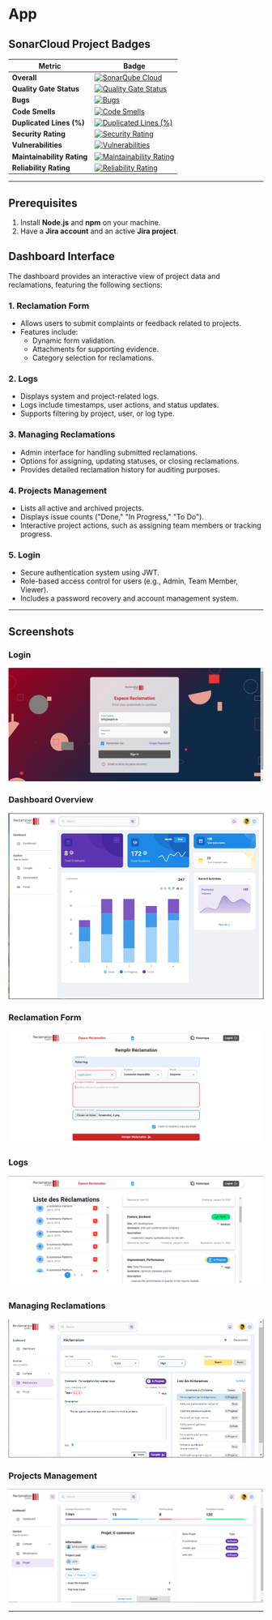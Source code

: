 # **App**

## **SonarCloud Project Badges**

| **Metric**               | **Badge**                                                                                                                                                            |
|---------------------------|--------------------------------------------------------------------------------------------------------------------------------------------------------------------|
| **Overall**              | [![SonarQube Cloud](https://sonarcloud.io/images/project_badges/sonarcloud-light.svg)](https://sonarcloud.io/summary/new_code?id=medaminecheikh_esp_reclamation)    |
| **Quality Gate Status**  | [![Quality Gate Status](https://sonarcloud.io/api/project_badges/measure?project=medaminecheikh_esp_reclamation&metric=alert_status)](https://sonarcloud.io/summary/new_code?id=medaminecheikh_esp_reclamation) |
| **Bugs**                 | [![Bugs](https://sonarcloud.io/api/project_badges/measure?project=medaminecheikh_esp_reclamation&metric=bugs)](https://sonarcloud.io/summary/new_code?id=medaminecheikh_esp_reclamation)                    |
| **Code Smells**          | [![Code Smells](https://sonarcloud.io/api/project_badges/measure?project=medaminecheikh_esp_reclamation&metric=code_smells)](https://sonarcloud.io/summary/new_code?id=medaminecheikh_esp_reclamation)      |
| **Duplicated Lines (%)** | [![Duplicated Lines (%)](https://sonarcloud.io/api/project_badges/measure?project=medaminecheikh_esp_reclamation&metric=duplicated_lines_density)](https://sonarcloud.io/summary/new_code?id=medaminecheikh_esp_reclamation) |
| **Security Rating**      | [![Security Rating](https://sonarcloud.io/api/project_badges/measure?project=medaminecheikh_esp_reclamation&metric=security_rating)](https://sonarcloud.io/summary/new_code?id=medaminecheikh_esp_reclamation) |
| **Vulnerabilities**      | [![Vulnerabilities](https://sonarcloud.io/api/project_badges/measure?project=medaminecheikh_esp_reclamation&metric=vulnerabilities)](https://sonarcloud.io/summary/new_code?id=medaminecheikh_esp_reclamation) |
| **Maintainability Rating** | [![Maintainability Rating](https://sonarcloud.io/api/project_badges/measure?project=medaminecheikh_esp_reclamation&metric=sqale_rating)](https://sonarcloud.io/summary/new_code?id=medaminecheikh_esp_reclamation) |
| **Reliability Rating**   | [![Reliability Rating](https://sonarcloud.io/api/project_badges/measure?project=medaminecheikh_esp_reclamation&metric=reliability_rating)](https://sonarcloud.io/summary/new_code?id=medaminecheikh_esp_reclamation) |

---

## **Prerequisites**

1. Install **Node.js** and **npm** on your machine.
2. Have a **Jira account** and an active **Jira project**.

## **Dashboard Interface**

The dashboard provides an interactive view of project data and reclamations, featuring the following sections:

### **1. Reclamation Form**
- Allows users to submit complaints or feedback related to projects.
- Features include:
    - Dynamic form validation.
    - Attachments for supporting evidence.
    - Category selection for reclamations.

### **2. Logs**
- Displays system and project-related logs.
- Logs include timestamps, user actions, and status updates.
- Supports filtering by project, user, or log type.

### **3. Managing Reclamations**
- Admin interface for handling submitted reclamations.
- Options for assigning, updating statuses, or closing reclamations.
- Provides detailed reclamation history for auditing purposes.

### **4. Projects Management**
- Lists all active and archived projects.
- Displays issue counts ("Done," "In Progress," "To Do").
- Interactive project actions, such as assigning team members or tracking progress.

### **5. Login**
- Secure authentication system using JWT.
- Role-based access control for users (e.g., Admin, Team Member, Viewer).
- Includes a password recovery and account management system.

---

## **Screenshots**

### Login
![Login Screenshot](src/assets/screenshot/login.png)

### Dashboard Overview
![Dashboard Screenshot](src/assets/screenshot/Dash.png)

### Reclamation Form
![Reclamation Form Screenshot](src/assets/screenshot/recl.png)

### Logs
![Logs Screenshot](src/assets/screenshot/rechistory.png)

### Managing Reclamations
![Managing Reclamations Screenshot](src/assets/screenshot/detail.png)

### Projects Management
![Projects Management Screenshot](src/assets/screenshot/Project.png)


---
